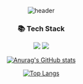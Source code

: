 <div align=center>
  
  ![header](https://capsule-render.vercel.app/api?type=waving&color=auto&height=200&text=Eunq's%20Github&fontSize=50&animation=fadeIn&fontColor=FFE9E9)

  ### 📚 Tech Stack
  <img src="https://img.shields.io/badge/HTML5-E34F26?style=flat&logo=HTML5&logoColor=white"/> <img src="https://img.shields.io/badge/CSS3-1572B6?style=flat&logo=CSS3&logoColor=white"/>
  
  [![Anurag's GitHub stats](https://github-readme-stats.vercel.app/api?username=eunq99&show_icons=true&theme=dracula)](https://github.com/eunq99/github-readme-stats)
  
  
  [![Top Langs](https://github-readme-stats.vercel.app/api/top-langs/?username=eunq99&layout=compact&theme=dracula)](https://github.com/eunq99/github-readme-stats)

</div>
